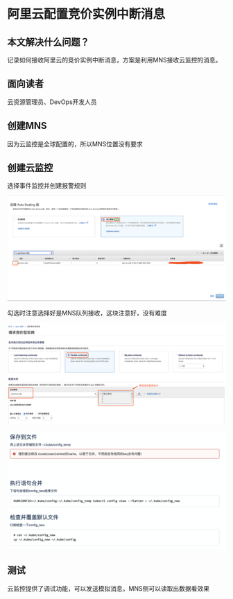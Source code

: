 # 阿里云配置竞价实例中断消息

## 本文解决什么问题？

记录如何接收阿里云的竞价实例中断消息，方案是利用MNS接收云监控的消息。

## 面向读者

云资源管理员、DevOps开发人员

## 创建MNS

因为云监控是全球配置的，所以MNS位置没有要求

## 创建云监控

选择事件监控并创建报警规则

![](../.gitbook/assets/image%20%2821%29.png)

勾选时注意选择好是MNS队列接收，这块注意好，没有难度

![](../.gitbook/assets/image%20%2822%29.png)

![](../.gitbook/assets/image%20%282%29.png)

## 测试

云监控提供了调试功能，可以发送模拟消息，MNS侧可以读取出数据看效果




